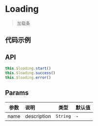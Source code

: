 # Loading

> 加载条

## 代码示例

<test></test>

<script>
  import test from '@/pages/demo/Loading.vue';

  export default {
    components: {
      test
    }
  }
</script>

## API

```js
this.$loading.start()
this.$loading.success()
this.$loading.error()
```

## Params

| 参数 | 说明 | 类型 | 默认值 |
| ----|:-----| ---- | ---- |
| name | description  | `String` | - |
